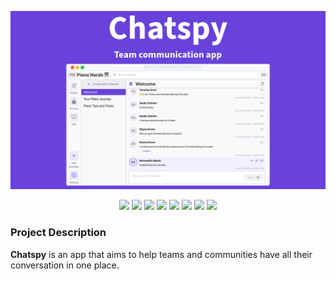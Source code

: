 ![Chatspy - Team communication app!](./DocAssets/banner.png "Chatspy")

<div align="center">
<img src="https://img.shields.io/badge/github%20actions-%232671E5.svg?style=for-the-badge&logo=githubactions&logoColor=white">

<img src="https://img.shields.io/badge/mysql-4479A1.svg?style=for-the-badge&logo=mysql&logoColor=white">

<img src="https://img.shields.io/badge/c%23-%23239120.svg?style=for-the-badge&logo=csharp&logoColor=white">

<img src="https://img.shields.io/badge/react-%2320232a.svg?style=for-the-badge&logo=react&logoColor=%2361DAFB">

<img src="https://img.shields.io/badge/typescript-%23007ACC.svg?style=for-the-badge&logo=typescript&logoColor=white">

<img src="https://img.shields.io/badge/-GraphQL-E10098?style=for-the-badge&logo=graphql&logoColor=white">

<img src="https://img.shields.io/badge/AWS-%23FF9900.svg?style=for-the-badge&logo=amazon-aws&logoColor=white">

<img src="https://img.shields.io/badge/azure-%230072C6.svg?style=for-the-badge&logo=microsoftazure&logoColor=white">
</div>

### Project Description

**Chatspy** is an app that aims to help teams and communities have all their conversation in one place.
